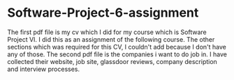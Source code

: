 # Software-Project-6-assignment
The first pdf file is my cv which I did for my course which is Software Project VI. I did this as an assignment of the following course. The other sections which was required for this CV, I couldn't add because I don't have any of those.
The second pdf file is the companies i want to do job in. I have collected their website, job site, glassdoor reviews, company description and interview processes.
